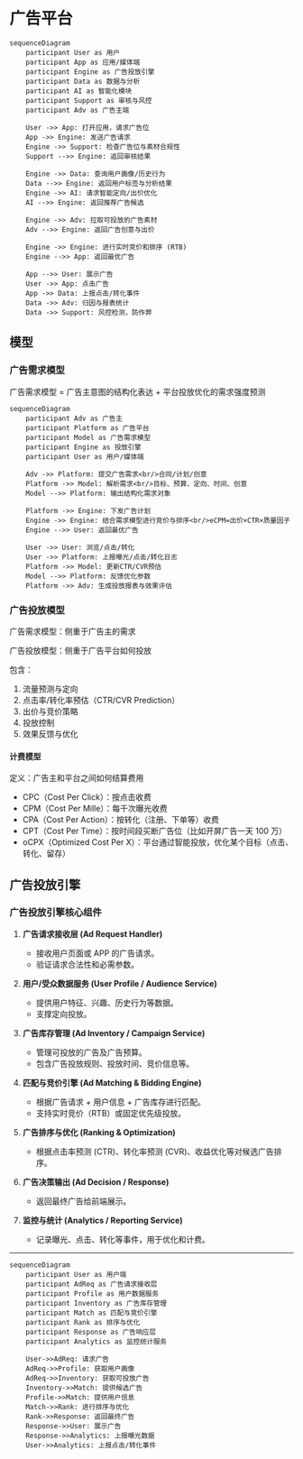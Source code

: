 
# 广告平台

```mermaid
sequenceDiagram
    participant User as 用户
    participant App as 应用/媒体端
    participant Engine as 广告投放引擎
    participant Data as 数据与分析
    participant AI as 智能化模块
    participant Support as 审核与风控
    participant Adv as 广告主端

    User ->> App: 打开应用，请求广告位
    App ->> Engine: 发送广告请求
    Engine ->> Support: 检查广告位与素材合规性
    Support -->> Engine: 返回审核结果

    Engine ->> Data: 查询用户画像/历史行为
    Data -->> Engine: 返回用户标签与分析结果
    Engine ->> AI: 请求智能定向/出价优化
    AI -->> Engine: 返回推荐广告候选

    Engine ->> Adv: 拉取可投放的广告素材
    Adv -->> Engine: 返回广告创意与出价

    Engine ->> Engine: 进行实时竞价和排序 (RTB)
    Engine -->> App: 返回最优广告

    App -->> User: 展示广告
    User ->> App: 点击广告
    App ->> Data: 上报点击/转化事件
    Data ->> Adv: 归因与报表统计
    Data ->> Support: 风控检测，防作弊
```

## 模型

### 广告需求模型

广告需求模型 = 广告主意图的结构化表达 + 平台投放优化的需求强度预测

```mermaid
sequenceDiagram
    participant Adv as 广告主
    participant Platform as 广告平台
    participant Model as 广告需求模型
    participant Engine as 投放引擎
    participant User as 用户/媒体端

    Adv ->> Platform: 提交广告需求<br/>合同/计划/创意
    Platform ->> Model: 解析需求<br/>目标、预算、定向、时间、创意
    Model -->> Platform: 输出结构化需求对象

    Platform ->> Engine: 下发广告计划
    Engine ->> Engine: 结合需求模型进行竞价与排序<br/>eCPM=出价×CTR×质量因子
    Engine -->> User: 返回最优广告

    User ->> User: 浏览/点击/转化
    User ->> Platform: 上报曝光/点击/转化日志
    Platform ->> Model: 更新CTR/CVR预估
    Model -->> Platform: 反馈优化参数
    Platform ->> Adv: 生成投放报表与效果评估

```

### 广告投放模型

广告需求模型：侧重于广告主的需求

广告投放模型：侧重于广告平台如何投放

包含：

1. 流量预测与定向
2. 点击率/转化率预估（CTR/CVR Prediction）
3. 出价与竞价策略
4. 投放控制
5. 效果反馈与优化

#### 计费模型

定义：广告主和平台之间如何结算费用

- CPC（Cost Per Click）：按点击收费
- CPM（Cost Per Mille）：每千次曝光收费
- CPA（Cost Per Action）：按转化（注册、下单等）收费
- CPT（Cost Per Time）：按时间段买断广告位（比如开屏广告一天 100 万）
- oCPX（Optimized Cost Per X）：平台通过智能投放，优化某个目标（点击、转化、留存）

## 广告投放引擎

### 广告投放引擎核心组件

1. **广告请求接收层 (Ad Request Handler)**

   * 接收用户页面或 APP 的广告请求。
   * 验证请求合法性和必需参数。

2. **用户/受众数据服务 (User Profile / Audience Service)**

   * 提供用户特征、兴趣、历史行为等数据。
   * 支撑定向投放。

3. **广告库存管理 (Ad Inventory / Campaign Service)**

   * 管理可投放的广告及广告预算。
   * 包含广告投放规则、投放时间、竞价信息等。

4. **匹配与竞价引擎 (Ad Matching & Bidding Engine)**

   * 根据广告请求 + 用户信息 + 广告库存进行匹配。
   * 支持实时竞价（RTB）或固定优先级投放。

5. **广告排序与优化 (Ranking & Optimization)**

   * 根据点击率预测 (CTR)、转化率预测 (CVR)、收益优化等对候选广告排序。

6. **广告决策输出 (Ad Decision / Response)**

   * 返回最终广告给前端展示。

7. **监控与统计 (Analytics / Reporting Service)**

   * 记录曝光、点击、转化等事件，用于优化和计费。

---

```mermaid
sequenceDiagram
    participant User as 用户端
    participant AdReq as 广告请求接收层
    participant Profile as 用户数据服务
    participant Inventory as 广告库存管理
    participant Match as 匹配与竞价引擎
    participant Rank as 排序与优化
    participant Response as 广告响应层
    participant Analytics as 监控统计服务

    User->>AdReq: 请求广告
    AdReq->>Profile: 获取用户画像
    AdReq->>Inventory: 获取可投放广告
    Inventory->>Match: 提供候选广告
    Profile->>Match: 提供用户信息
    Match->>Rank: 进行排序与优化
    Rank->>Response: 返回最终广告
    Response->>User: 展示广告
    Response->>Analytics: 上报曝光数据
    User->>Analytics: 上报点击/转化事件
```
